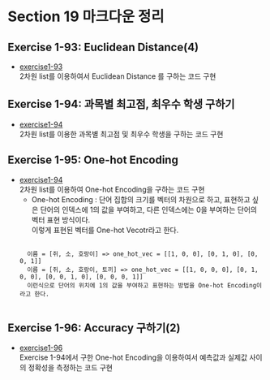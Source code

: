 # Section 19 마크다운 정리

## Exercise 1-93: Euclidean Distance(4)
* [exercise1-93](https://github.com/Hojeong827/TIL/blob/main/Python/basic/code/exercise1-93.py)  
    2차원 list를 이용하여서 Euclidean Distance 를 구하는 코드 구현

## Exercise 1-94: 과목별 최고점, 최우수 학생 구하기
* [exercise1-94](https://github.com/Hojeong827/TIL/blob/main/Python/basic/code/exercise1-94.py)  
    2차원 list를 이용한 과목별 최고점 및 최우수 학생을 구하는 코드 구현

## Exercise 1-95: One-hot Encoding
* [exercise1-94](https://github.com/Hojeong827/TIL/blob/main/Python/basic/code/exercise1-95.py)  
    2차원 list를 이용하여 One-hot Encoding을 구하는 코드 구현
    * One-hot Encoding : 단어 집합의 크기를 벡터의 차원으로 하고, 표현하고 싶은 단어의 인덱스에 1의 값을 부여하고, 다른 인덱스에는 0을 부여하는 단어의 벡터 표현 방식이다.    
    이렇게 표현된 벡터를 One-hot Vecotr라고 한다.   
    <pre><code>
    이름 = [쥐, 소, 호랑이] => one_hot_vec = [[1, 0, 0], [0, 1, 0], [0, 0, 1]]
    이름 = [쥐, 소, 호랑이, 토끼] => one_hot_vec = [[1, 0, 0, 0], [0, 1, 0, 0], [0, 0, 1, 0], [0, 0, 0, 1]]
    이런식으로 단어의 위치에 1의 값을 부여하고 표현하는 방법을 One-hot Encoding이라고 한다.
    </code></pre>

## Exercise 1-96: Accuracy 구하기(2)
* [exercise1-96](https://github.com/Hojeong827/TIL/blob/main/Python/basic/code/exercise1-96.py)  
    Exercise 1-94에서 구한 One-hot Encoding을 이용하여서 예측값과 실제값 사이의 정확성을 측정하는 코드 구현